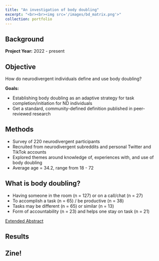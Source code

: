```yaml
---
title: "An investigation of body doubling"
excerpt: "<br><br><img src='/images/bd_matrix.png'>"
collection: portfolio
---
```


## Background

**Project Year:** 2022 - present

## Objective
How do neurodivergent individuals define and use body doubling?

**Goals:**
- Establishing body doubling as an adaptive strategy for task completion/initiation for ND individuals
- Get a standard, community-defined definition published in peer-reviewed research

## Methods
- Survey of 220 neurodivergent participants
- Recruited from neurodivergent  subreddits and personal Twitter and TikTok accounts
- Explored themes around knowledge of, experiences with, and use of body doubling
- Average age = 34.2, range from 18 - 72

## What is body doubling?
- Having someone in the room (n = 127) or on a call/chat (n = 27)
- To accomplish a task (n = 65) / be productive (n = 38)
- Tasks may be different (n = 65) or  similar (n = 13)
- Form of accountability (n = 23) and helps one stay on task (n = 21)

[Extended Abstract](https://dl.acm.org/doi/abs/10.1145/3597638.3614486)

## Results
<object data="{{ site.url }}{{ site.baseurl }}/files/Body_Doubling_Poster_ASSETS.pdf" width="1000" height="800" type="application/pdf"></object>

## Zine!
<object data="{{ site.url }}{{ site.baseurl }}/files/BD_Zine.pdf" width="1000" height="800" type="application/pdf"></object>

